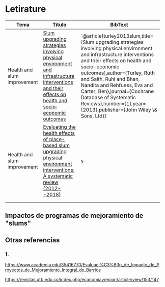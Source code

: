 # Letirature

| Tema                        | Titulo                                                                                                                                                                                                                                | BibText                                                                                                                                                                                                                                                                                                                                                                                         |
|-----------------|---------------------------------|----------------------|
| Health and slum improvement | [Slum upgrading strategies involving physical environment and infrastructure interventions and their effects on health and socio‐economic outcomes](https://www.cochranelibrary.com/cdsr/doi/10.1002/14651858.CD010067.pub2/abstract) | \`\@article{turley2013slum,title={Slum upgrading strategies involving physical environment and infrastructure interventions and their effects on health and socio-economic outcomes},author={Turley, Ruth and Saith, Ruhi and Bhan, Nandita and Rehfuess, Eva and Carter, Ben},journal={Cochrane Database of Systematic Reviews},number={1},year={2013},publisher={John Wiley \\& Sons, Ltd}}\` |
| Health and slum improvement | [Evaluating the health effects of place-based slum upgrading physical environment interventions: A systematic review (2012--2018)](https://www.sciencedirect.com/science/article/pii/S027795362030321X)                               | s                                                                                                                                                                                                                                                                                                                                                                                               |
|                             |                                                                                                                                                                                                                                       |                                                                                                                                                                                                                                                                                                                                                                                                 |
|                             |                                                                                                                                                                                                                                       |                                                                                                                                                                                                                                                                                                                                                                                                 |

## Impactos de programas de mejoramiento de "slums"

## Otras referencias

### 1.

<https://www.academia.edu/35416770/Evaluaci%C3%B3n_de_Impacto_de_Proyectos_de_Mejoramiento_Integral_de_Barrios>

<https://revistas.utb.edu.co/index.php/economiayregion/article/view/153/147>
